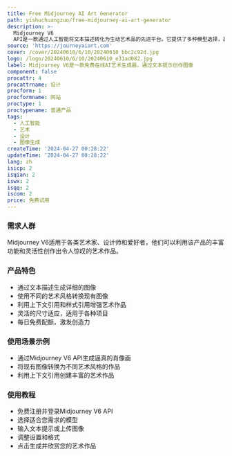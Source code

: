 ```yaml
---
title: Free Midjourney AI Art Generator
path: yishuchuangzuo/free-midjourney-ai-art-generator
description: >-
  Midjourney V6
  API是一款通过人工智能将文本描述转化为生动艺术品的先进平台。它提供了多种模型选择，高度逼真的效果，以及灵活的尺寸适应。该产品的主要优点包括增强的现实感、丰富的功能和用户友好的界面。
source: 'https://journeyaiart.com'
cover: /cover/20240610/6/10/20240610_bbc2c92d.jpg
logo: /logo/20240610/6/10/20240610_e31ad082.jpg
label: Midjourney V6是一款免费在线AI艺术生成器，通过文本提示创作图像
component: false
procattr: 4
procattrname: 设计
procform: 1
procformname: 网站
proctype: 1
proctypename: 普通产品
tags:
  - 人工智能
  - 艺术
  - 设计
  - 图像生成
createTime: '2024-04-27 00:28:22'
updateTime: '2024-04-27 00:28:22'
lang: zh
isicp: 2
isqian: 2
iswx: 2
isqq: 2
iscom: 2
price: 免费试用
---
```




### 需求人群
Midjourney V6适用于各类艺术家、设计师和爱好者，他们可以利用该产品的丰富功能和灵活性创作出令人惊叹的艺术作品。

### 产品特色
* 通过文本描述生成详细的图像
* 使用不同的艺术风格转换现有图像
* 利用上下文引用和样式引用增强艺术作品
* 灵活的尺寸适应，适用于各种项目
* 每日免费配额，激发创造力

### 使用场景示例
* 通过Midjourney V6 API生成逼真的肖像画
* 将现有图像转换为不同艺术风格的作品
* 利用上下文引用创建丰富的艺术作品

### 使用教程
* 免费注册并登录Midjourney V6 API
* 选择适合您需求的模型
* 输入文本提示或上传图像
* 调整设置和格式
* 点击生成并欣赏您的艺术作品

  
